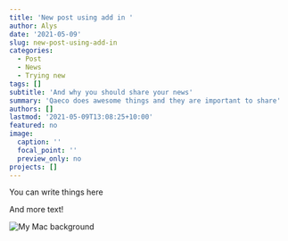 ```yaml
---
title: 'New post using add in '
author: Alys
date: '2021-05-09'
slug: new-post-using-add-in
categories:
  - Post
  - News
  - Trying new
tags: []
subtitle: 'And why you should share your news'
summary: 'Qaeco does awesome things and they are important to share'
authors: []
lastmod: '2021-05-09T13:08:25+10:00'
featured: no
image:
  caption: ''
  focal_point: ''
  preview_only: no
projects: []
---
```


You can write things here


<!--more-->

And more text!


![My Mac background](images/Screen.png)